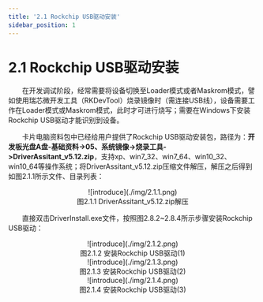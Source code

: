 ```yaml
---
title: '2.1 Rockchip USB驱动安装'
sidebar_position: 1
---
```


# 2.1 Rockchip USB驱动安装


&emsp;&emsp;在开发调试阶段，经常需要将设备切换至Loader模式或者Maskrom模式，譬如使用瑞芯微开发工具（RKDevTool）烧录镜像时（需连接USB线），设备需要工作在Loader模式或Maskrom模式，此时才可进行烧写；需要在Windows下安装Rockchip USB驱动才能识别到设备。

&emsp;&emsp;卡片电脑资料包中已经给用户提供了Rockchip USB驱动安装包，路径为：**开发板光盘A盘-基础资料->05、系统镜像->烧录工具->DriverAssitant_v5.12.zip**，支持xp、win7_32、win7_64、win10_32、win10_64等操作系统；将DriverAssitant_v5.12.zip压缩文件解压，解压之后得到如图2.1.1所示文件、目录列表：


<center>
![introduce](./img/2.1.1.png)<br />
图2.1.1 DriverAssitant_v5.12.zip解压
</center>

&emsp;&emsp;直接双击DriverInstall.exe文件，按照图2.8.2~2.8.4所示步骤安装Rockchip USB驱动：

<center>
![introduce](./img/2.1.2.png)<br />
图2.1.2 安装Rockchip USB驱动(1)
</center>

<center>
![introduce](./img/2.1.3.png)<br />
图2.1.3 安装Rockchip USB驱动(2)
</center>

<center>
![introduce](./img/2.1.4.png)<br />
图2.1.4 安装Rockchip USB驱动(3)
</center>

























